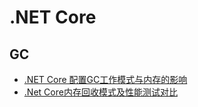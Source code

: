 # .NET Core

## GC
* [.NET Core 配置GC工作模式与内存的影响](https://www.cnblogs.com/oneweek/p/9591646.html)
* [.Net Core内存回收模式及性能测试对比](https://www.cnblogs.com/seriawei/p/8060259.html)
